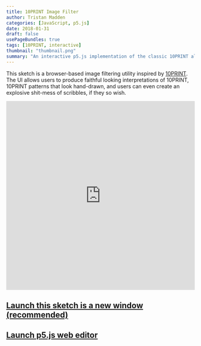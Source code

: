 ```yaml
---
title: 10PRINT Image Filter
author: Tristan Madden
categories: [JavaScript, p5.js]
date: 2018-01-31
draft: false
usePageBundles: true
tags: [10PRINT, interactive]
thumbnail: "thumbnail.png"
summary: "An interactive p5.js implementation of the classic 10PRINT algorithm, offering customizable image filtering with options for both precise and hand-drawn style maze patterns."
---
```


This sketch is a browser-based image filtering utility inspired by <a href="https://10print.org/">10PRINT</a>. The UI allows users to produce faithful looking interpretations of 10PRINT, 10PRINT patterns that look hand-drawn, and users can even create an explosive shit-mess of scribbles, if they so wish.

<div style="position: relative; padding-bottom: 100%; height: 0; overflow: hidden;">
  <iframe src="https://editor.p5js.org/Berkanan/full/YDIQkPqbb" style="position: absolute; top: 0; left: 0; width: 100%; height: 100%; border:0;"  webkitallowfullscreen mozallowfullscreen allowfullscreen></iframe>
</div>

<h2><a href="https://editor.p5js.org/Berkanan/full/YDIQkPqbb" target="_blank">Launch this sketch is a new window (recommended)</a></h2>

<h2><a href="https://editor.p5js.org/Berkanan/sketches/YDIQkPqbb">Launch p5.js web editor</a></h2>